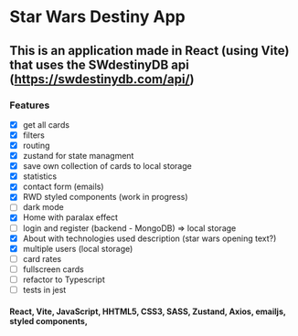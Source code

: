 # Star Wars Destiny App

## This is an application made in React (using Vite) that uses the SWdestinyDB api (https://swdestinydb.com/api/)

### Features

- [x] get all cards
- [x] filters
- [x] routing
- [x] zustand for state managment
- [x] save own collection of cards to local storage
- [x] statistics
- [x] contact form (emails)
- [x] RWD styled components (work in progress)
- [ ] dark mode
- [x] Home with paralax effect
- [ ] login and register (backend - MongoDB) => local storage
- [x] About with technologies used description (star wars opening text?)
- [x] multiple users (local storage)
- [ ] card rates
- [ ] fullscreen cards
- [ ] refactor to Typescript
- [ ] tests in jest

#### React, Vite, JavaScript, HHTML5, CSS3, SASS, Zustand, Axios, emailjs, styled components,

